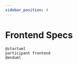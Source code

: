 ```yaml
---
sidebar_position: 4
---
```


# Frontend Specs

```plantuml
@startuml
participant frontend
@enduml
```